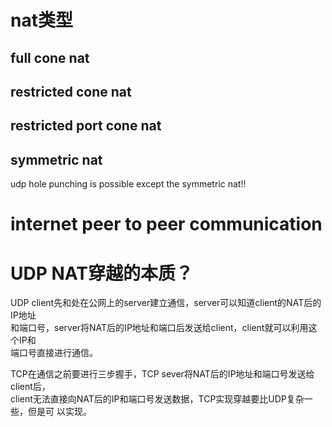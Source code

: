 # nat类型  
  
## full cone nat  
  
## restricted cone nat  
  
## restricted port cone nat  
  
## symmetric nat  
  
udp hole punching is possible except the symmetric nat!!    
  
# internet peer to peer communication  
  
  
# UDP NAT穿越的本质？  
UDP client先和处在公网上的server建立通信，server可以知道client的NAT后的IP地址  
和端口号，server将NAT后的IP地址和端口后发送给client，client就可以利用这个IP和  
端口号直接进行通信。  
  
TCP在通信之前要进行三步握手，TCP sever将NAT后的IP地址和端口号发送给client后，  
client无法直接向NAT后的IP和端口号发送数据，TCP实现穿越要比UDP复杂一些，但是可
以实现。  
